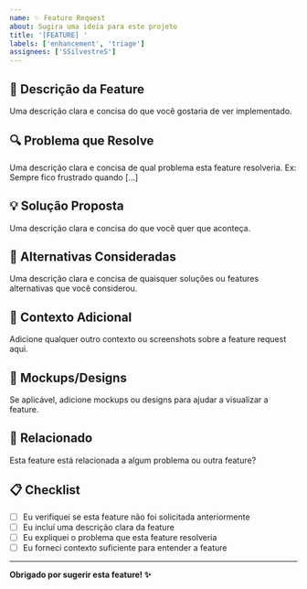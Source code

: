 ```yaml
---
name: ✨ Feature Request
about: Sugira uma ideia para este projeto
title: '[FEATURE] '
labels: ['enhancement', 'triage']
assignees: ['SSilvestreS']
---
```


## 🎯 Descrição da Feature

Uma descrição clara e concisa do que você gostaria de ver implementado.

## 🔍 Problema que Resolve

Uma descrição clara e concisa de qual problema esta feature resolveria. Ex: Sempre fico frustrado quando [...]

## 💡 Solução Proposta

Uma descrição clara e concisa do que você quer que aconteça.

## 🔄 Alternativas Consideradas

Uma descrição clara e concisa de quaisquer soluções ou features alternativas que você considerou.

## 📱 Contexto Adicional

Adicione qualquer outro contexto ou screenshots sobre a feature request aqui.

## 🎨 Mockups/Designs

Se aplicável, adicione mockups ou designs para ajudar a visualizar a feature.

## 🔗 Relacionado

Esta feature está relacionada a algum problema ou outra feature?

## 📋 Checklist

- [ ] Eu verifiquei se esta feature não foi solicitada anteriormente
- [ ] Eu incluí uma descrição clara da feature
- [ ] Eu expliquei o problema que esta feature resolveria
- [ ] Eu forneci contexto suficiente para entender a feature

---

**Obrigado por sugerir esta feature! ✨**
